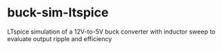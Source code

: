 # buck-sim-ltspice
LTspice simulation of a 12V-to-5V buck converter with inductor sweep to evaluate output ripple and efficiency
